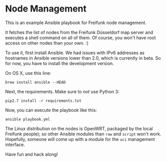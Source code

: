 # Node Management

This is an example Ansible playbook for Freifunk node management.

It fetches the list of nodes from the Freifunk Düsseldorf map server and
executes a shell command on all of them. Of course, you won't have root access
on other nodes than your own. :)

To use it, first install Ansible. We had issues with IPv6 addresses as
hostnames in Ansible versions lower than 2.0, which is currently in beta. So
for now, you have to install the development version.

On OS X, use this line:

```shell
brew install ansible --HEAD
```

Next, the requirements. Make sure to *not*  use Python 3:

```shell
pip2.7 install -r requirements.txt
```

Now, you can execute the playbook like this:

```shell
ansible playbook.yml
```

The Linux distribution on the nodes is OpenWRT, packaged by the local Freifunk
people); so other Ansible modules than `raw` and `script` won't work.
Hopefully, someone will come up with a module for the `uci` management
interface.

Have fun and hack along!
